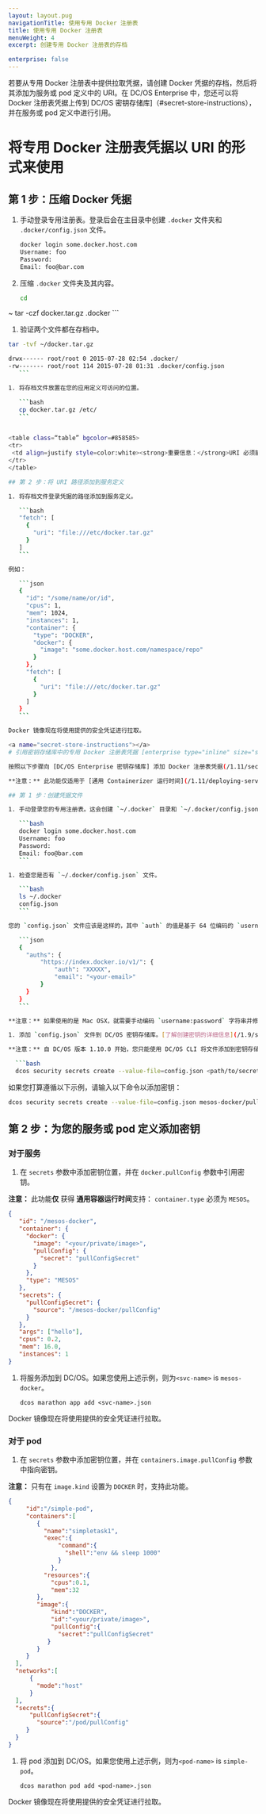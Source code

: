 ```yaml
---
layout: layout.pug
navigationTitle: 使用专用 Docker 注册表
title: 使用专用 Docker 注册表
menuWeight: 4
excerpt: 创建专用 Docker 注册表的存档

enterprise: false
---
```



若要从专用 Docker 注册表中提供拉取凭据，请创建 Docker 凭据的存档，然后将其添加为服务或 pod 定义中的 URI。在 DC/OS Enterprise 中，您还可以将 Docker 注册表凭据上传到 DC/OS 密钥存储库]（#secret-store-instructions），并在服务或 pod 定义中进行引用。

<a name="uri-instructions"></a>
# 将专用 Docker 注册表凭据以 URI 的形式来使用

## 第 1 步：压缩 Docker 凭据

1. 手动登录专用注册表。登录后会在主目录中创建 `.docker` 文件夹和 `.docker/config.json` 文件。

    ```bash
    docker login some.docker.host.com
    Username: foo
    Password:
    Email: foo@bar.com
    ```

1. 压缩 `.docker` 文件夹及其内容。

    ```bash
    cd 
~    tar -czf docker.tar.gz .docker
    ```
1. 验证两个文件都在存档中。

 ```bash
 tar -tvf ~/docker.tar.gz

 drwx------ root/root 0 2015-07-28 02:54 .docker/
 -rw------- root/root 114 2015-07-28 01:31 .docker/config.json
    ```

1. 将存档文件放置在您的应用定义可访问的位置。

    ```bash
    cp docker.tar.gz /etc/
    ```


<table class=“table” bgcolor=#858585>
<tr> 
  <td align=justify style=color:white><strong>重要信息：</strong>URI 必须能够通过所有会启动您应用的节点访问。可以将文件分发到所有节点的本地文件系统，例如，通过 RSYNC/SCP 分发，或将其存储在共享网络驱动器上，例如 <a href="http://aws.amazon.com/s3/">Amazon S3</a>。仔细考虑所选方法的安全影响。</td> 
</tr> 
</table>

## 第 2 步：将 URI 路径添加到服务定义

1. 将存档文件登录凭据的路径添加到服务定义。

    ```bash
    "fetch": [
      {
        "uri": "file:///etc/docker.tar.gz"
      }
    ]
    ```

 例如：

    ```json
    {  
      "id": "/some/name/or/id",
      "cpus": 1,
      "mem": 1024,
      "instances": 1,
      "container": {
        "type": "DOCKER",
        "docker": {
          "image": "some.docker.host.com/namespace/repo"
        }
      },
      "fetch": [
        {
          "uri": "file:///etc/docker.tar.gz"
        }
      ]
    }
    ```

 Docker 镜像现在将使用提供的安全凭证进行拉取。

<a name="secret-store-instructions"></a>
# 引用密钥存储库中的专用 Docker 注册表凭据 [enterprise type="inline" size="small" /]

按照以下步骤向 [DC/OS Enterprise 密钥存储库] 添加 Docker 注册表凭据(/1.11/security/ent/secrets/)，然后在服务定义中引用该密钥。

**注意：** 此功能仅适用于 [通用 Containerizer 运行时间](/1.11/deploying-services/containerizers/ucr/)。如果需要使用 Docker Engine，请遵循上述 [URI 说明](#uri-instructions)。

## 第 1 步：创建凭据文件

1. 手动登录您的专用注册表。这会创建 `~/.docker` 目录和 `~/.docker/config.json` 文件。

    ```bash
    docker login some.docker.host.com
    Username: foo
    Password:
    Email: foo@bar.com
    ```

1. 检查您是否有 `~/.docker/config.json` 文件。

    ```bash
    ls ~/.docker
    config.json
    ```

 您的 `config.json` 文件应该是这样的，其中 `auth` 的值是基于 64 位编码的 `username:password` 字符串。

    ```json
    {
      "auths": {
          "https://index.docker.io/v1/": {
              "auth": "XXXXX",
              "email": "<your-email>"
          }
      }
    }
    ```

 **注意：** 如果使用的是 Mac OSX，就需要手动编码 `username:password` 字符串并修改您的 `config.json` ，以便与上面的片段匹配。

1. 添加 `config.json` 文件到 DC/OS 密钥存储库。[了解创建密钥的详细信息](/1.9/security/ent/secrets/create-secrets/)。

 **注意：** 自 DC/OS 版本 1.10.0 开始，您只能使用 DC/OS CLI 将文件添加到密钥存储库。

   ```bash
   dcos security secrets create --value-file=config.json <path/to/secret>
   ```

 如果您打算遵循以下示例，请输入以下命令以添加密钥：

   ```bash
   dcos security secrets create --value-file=config.json mesos-docker/pullConfig
   ```

## 第 2 步：为您的服务或 pod 定义添加密钥

### 对于服务

1. 在 `secrets` 参数中添加密钥位置，并在 `docker.pullConfig` 参数中引用密钥。

 **注意：** 此功能**仅** 获得 **通用容器运行时间**支持： `container.type` 必须为 `MESOS`。

   ```json
   {
      "id": "/mesos-docker",
      "container": {
        "docker": {
          "image": "<your/private/image>",
          "pullConfig": {
            "secret": "pullConfigSecret"
          }
        },
        "type": "MESOS"
      },
      "secrets": {
        "pullConfigSecret": {
          "source": "/mesos-docker/pullConfig"
        }
      },
      "args": ["hello"],
      "cpus": 0.2,
      "mem": 16.0,
      "instances": 1
   }
   ```

1. 将服务添加到 DC/OS。如果您使用上述示例，则为`<svc-name>` is `mesos-docker`。

   ```
   dcos marathon app add <svc-name>.json
   ```

 Docker 镜像现在将使用提供的安全凭证进行拉取。

### 对于 pod

1. 在 `secrets` 参数中添加密钥位置，并在 `containers.image.pullConfig` 参数中指向密钥。

 **注意：** 只有在 `image.kind` 设置为 `DOCKER` 时，支持此功能。

   ```json
   {
        "id":"/simple-pod",
        "containers":[
           {
             "name":"simpletask1",
             "exec":{
                 "command":{
                   "shell":"env && sleep 1000"
                 }
               },
             "resources":{
               "cpus":0.1,
               "mem":32
           },
           "image":{
               "kind":"DOCKER",
               "id":"<your/private/image>",
               "pullConfig":{
                 "secret":"pullConfigSecret"
              }
           }
        }
     ],
     "networks":[
         {
           "mode":"host"
         }
     ],
     "secrets":{
         "pullConfigSecret":{
           "source":"/pod/pullConfig"
        }
     }
   }
   ```

1. 将 pod 添加到 DC/OS。如果您使用上述示例，则为`<pod-name>` is `simple-pod`。

      ```
      dcos marathon pod add <pod-name>.json
      ```

 Docker 镜像现在将使用提供的安全凭证进行拉取。

